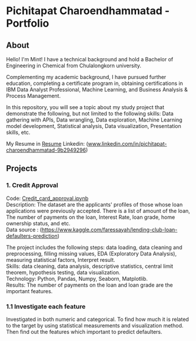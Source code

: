 # Pichitapat Charoendhammatad - Portfolio
## About
Hello!  I'm Mint! I have a technical background and hold a Bachelor of Engineering in Chemical from Chulalongkorn university.

Complementing my academic background, I have pursued further education, completing a certificate program in, obtaining certifications in IBM Data Analyst Professional, Machine Learning, and Business Analysis & Process Management.

In this repository, you will see a topic about my study project that demonstrate the following, but not limited to the following skills: 
Data gathering with APIs, Data wrangling, Data exploration, Machine Learning model development, Statistical analysis, Data visualization, Presentation skills, etc.

My Resume in [Resume](Pichitapat_Resume.pdf)
Linkedin: (www.linkedin.com/in/pichitapat-charoendhammatad-9b2949296) 
## Projects
### 1. Credit Approval 
Code: [Credit_card_approval.ipynb](Credit_card_approval.ipynb) \
Description: The dataset are the applicants' profiles of those whose loan applications were previously accepted. There is a list of amount of the loan, The number of payments on the loan, Interest Rate, loan grade, home ownership status, and etc. \
Data source :  (https://www.kaggle.com/faressayah/lending-club-loan-defaulters-prediction)

The project includes the following steps: data loading, data cleaning and preprocessing, filling missing values, EDA (Exploratory Data Analysis), measuring statistical factors, Interpret result.\
Skills: data cleaning, data analysis, descriptive statistics, central limit theorem, hypothesis testing, data visualization. \
Technology: Python, Pandas, Numpy, Seaborn, Matplotlib.\
Results: The number of payments on the loan and loan grade are the important features.
### 1.1 Investigate each feature
Investigated in both numeric and categorical. To find how much it is related to the target by using statistical measurements and visualization method. Then find out the features which important to predict defaulters.
